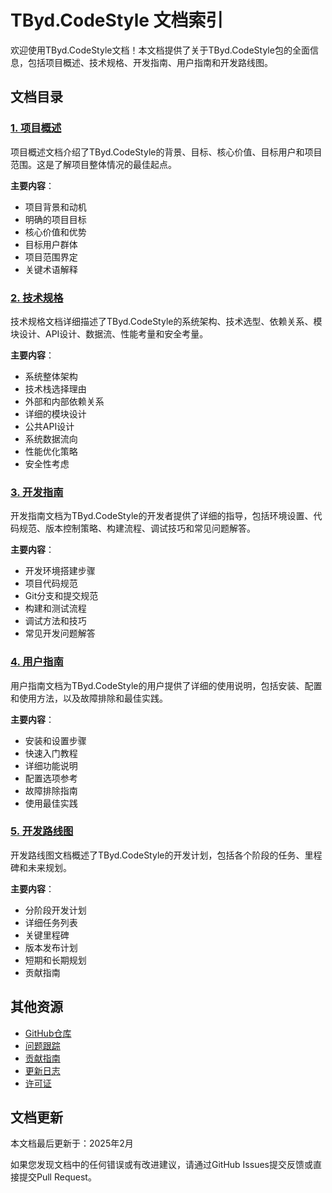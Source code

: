 # TByd.CodeStyle 文档索引

欢迎使用TByd.CodeStyle文档！本文档提供了关于TByd.CodeStyle包的全面信息，包括项目概述、技术规格、开发指南、用户指南和开发路线图。

## 文档目录

### [1. 项目概述](./01_项目概述.md)

项目概述文档介绍了TByd.CodeStyle的背景、目标、核心价值、目标用户和项目范围。这是了解项目整体情况的最佳起点。

**主要内容**：
- 项目背景和动机
- 明确的项目目标
- 核心价值和优势
- 目标用户群体
- 项目范围界定
- 关键术语解释

### [2. 技术规格](./02_技术规格.md)

技术规格文档详细描述了TByd.CodeStyle的系统架构、技术选型、依赖关系、模块设计、API设计、数据流、性能考量和安全考量。

**主要内容**：
- 系统整体架构
- 技术栈选择理由
- 外部和内部依赖关系
- 详细的模块设计
- 公共API设计
- 系统数据流向
- 性能优化策略
- 安全性考虑

### [3. 开发指南](./03_开发指南.md)

开发指南文档为TByd.CodeStyle的开发者提供了详细的指导，包括环境设置、代码规范、版本控制策略、构建流程、调试技巧和常见问题解答。

**主要内容**：
- 开发环境搭建步骤
- 项目代码规范
- Git分支和提交规范
- 构建和测试流程
- 调试方法和技巧
- 常见开发问题解答

### [4. 用户指南](./04_用户指南.md)

用户指南文档为TByd.CodeStyle的用户提供了详细的使用说明，包括安装、配置和使用方法，以及故障排除和最佳实践。

**主要内容**：
- 安装和设置步骤
- 快速入门教程
- 详细功能说明
- 配置选项参考
- 故障排除指南
- 使用最佳实践

### [5. 开发路线图](./05_开发路线图.md)

开发路线图文档概述了TByd.CodeStyle的开发计划，包括各个阶段的任务、里程碑和未来规划。

**主要内容**：
- 分阶段开发计划
- 详细任务列表
- 关键里程碑
- 版本发布计划
- 短期和长期规划
- 贡献指南

## 其他资源

- [GitHub仓库](https://github.com/Tianyuyuyuyuyuyu/TByd/tree/master/TByd.CodeStyle)
- [问题跟踪](https://github.com/Tianyuyuyuyuyuyu/TByd/issues)
- [贡献指南](../CONTRIBUTING.md)
- [更新日志](../CHANGELOG.md)
- [许可证](../LICENSE.md)

## 文档更新

本文档最后更新于：2025年2月

如果您发现文档中的任何错误或有改进建议，请通过GitHub Issues提交反馈或直接提交Pull Request。 